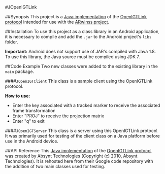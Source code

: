 #JOpenIGTLink

##Synopsis
This project is a [Java implementation](https://code.google.com/p/igtlink4j/) of the [OpenIGTLink protocol](http://openigtlink.org/)
intended for use with the [ARwinss project](https://github.com/pranavl/ARwinss).

##Installation
To use this project as a class library in an Android application, 
it is necessary to compile and add the `.jar` to the Android project's `libs` folder.

**Important:**
Android does not support use of JAR's compiled with Java 1.8. To use this library, the Java source must be compiled using JDK 7.

##Code Example
Two new classes were added to the existing library in the `main` package.

####`JOpenIGTClient`
This class is a sample client using the OpenIGTLink protocol.

**How to use:**
* Enter the key associated with a tracked marker to receive the associated frame transformation
* Enter "PROJ" to receive the projection matrix
* Enter "q" to exit

####`JOpenIGTServer`
This class is a server using this OpenIGTLink protocol. 
It was primarily used for testing of the client class on a Java platform before use in the Android device.

##API Reference
This [Java implementation](https://code.google.com/p/igtlink4j/) of the [OpenIGTLink protocol](http://openigtlink.org/)
was created by Absynt Technologies (Copyright (c) 2010, Absynt Technologies). 
It is rehosted here from their Google code repository with the addition of two main classes used for testing.